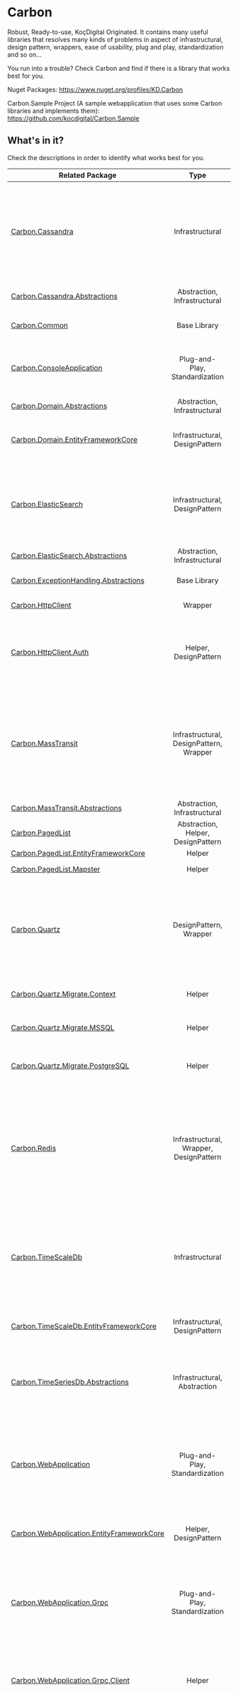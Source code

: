 # Carbon
Robust, Ready-to-use, KoçDigital Originated. It contains many useful libraries that resolves many kinds of problems in aspect
of infrastructural, design pattern, wrappers, ease of usability, plug and play, standardization and so on...

You run into a trouble? Check Carbon and find if there is a library that works best for you.

Nuget Packages:
https://www.nuget.org/profiles/KD.Carbon

Carbon.Sample Project (A sample webapplication that uses some Carbon libraries and implements them):
https://github.com/kocdigital/Carbon.Sample

## What's in it?

Check the descriptions in order to identify what works best for you.

| Related Package                                                                                   | Type                                       | Description   |
|-----------------------------------------------------------------                                  |:----:                                      |:----:         |
| [Carbon.Cassandra](/Carbon.Cassandra/README.Md)                                                   | Infrastructural                            | Wraps CassandraCsharpDriver library and provides handy Cassandra based operations and eases the configuration by decreasing the startup time. Cassandra is an open source NoSQL distributed database trusted by thousands of companies for scalability and high availability without compromising performance. Linear scalability and proven fault-tolerance on commodity hardware or cloud infrastructure make it the perfect platform for mission-critical data. ref: https://cassandra.apache.org/_/index.html             |
| [Carbon.Cassandra.Abstractions](/Carbon.Cassandra.Abstractions/README.Md)                         | Abstraction, Infrastructural               | Includes Abstractions for Carbon.Cassandra, you don't have to include this package standalone, use Carbon.Cassandra            |
| [Carbon.Common](/Carbon.Common/README.Md)                                                         | Base Library                               | Base library for multiple libraries, includes some common objects, classes, interfaces that is shared within libraries.            |
| [Carbon.ConsoleApplication](/Carbon.ConsoleApplication/README.Md)                                 | Plug-and-Play, Standardization             | Standardization for Console Applications. Add this library and have a working console application immediately with some most commonly used approaches for console applications such as Containerization, Logging, Config Management, Hosting Service etc.           |
| [Carbon.Domain.Abstractions](/Carbon.Domain.Abstractions/README.Md)                               | Abstraction, Infrastructural               | Abstraction of Carbon.Domain.EntityFramework.           |
| [Carbon.Domain.EntityFrameworkCore](/Carbon.Domain.EntityFrameworkCore/README.Md)                 | Infrastructural, DesignPattern             | Contains EntityFramework-based wrappers and libraries, also introduces CQRS and Repository Pattern for SQL-based infrastructures. Makes you manage your SQL context in a secure, and multi-tenant managed way.            |
| [Carbon.ElasticSearch](/Carbon.ElasticSearch/README.Md)                                           | Infrastructural, DesignPattern             | Wraps Nest library and provides handy ElasticSearch Based operations. It eases the configuration by decreasing the startup time. Provides CQRS over ElasticSearch. Elasticsearch is a distributed, free and open search and analytics engine for all types of data, including textual, numerical, geospatial, structured, and unstructured. ref: https://www.elastic.co/what-is/elasticsearch A Full-text search master!      |
| [Carbon.ElasticSearch.Abstractions](/Carbon.ElasticSearch.Abstractions/README.Md)                 | Abstraction, Infrastructural               | Abstraction of Carbon.ElasticSearch            |
| [Carbon.ExceptionHandling.Abstractions](/Carbon.ExceptionHandling.Abstractions/README.Md)         | Base Library                               | Contains Exception Handling bases and some useful exceptions that is shared amongst carbon libraries            |
| [Carbon.HttpClient](/Carbon.HttpClient/README.Md)                                                 | Wrapper                                    | Deprecated and incomplete package. To be removed later!            |
| [Carbon.HttpClient.Auth](/Carbon.HttpClient.Auth/README.Md)                                       | Helper, DesignPattern                      | Simple HTTP Handler for authenticated inter-microservices communication. Recommended for only purpose of in-cluster communication. Supports oAuth2 client_credentials grant typed authorization. Both HTTP 1.1 (REST-based) and HTTP 2.0 (GRPC-based) when [Carbon.WebApplication.Grpc.Client](/Carbon.WebApplication.Grpc.Client/README.Md) used are supported.            |
| [Carbon.MassTransit](/Carbon.MassTransit/README.Md)                                               | Infrastructural, DesignPattern, Wrapper    | This package is powered up by MassTransit that is a _free, open-source_ distributed application framework for .NET. MassTransit makes it easy to create applications and services that leverage message-based, loosely-coupled asynchronous communication for higher availability, reliability, and scalability. This package wraps up some capabilities and presents you with an easier and maintained way. It also contains some microservice design patterns and their ease of implementation beside of having RabbitMQ messaging.            |
| [Carbon.MassTransit.Abstractions](/Carbon.MassTransit.Abstractions/README.Md)                     | Abstraction, Infrastructural               | Deprecated. To be removed later!             |
| [Carbon.PagedList](/Carbon.PagedList/README.Md)                                                   | Abstraction, Helper, DesignPattern         | Enables pagination for your SQL EntityFramework queries. Useful for UI/UX based screens. Powered by LINQ.           |
| [Carbon.PagedList.EntityFrameworkCore](/Carbon.PagedList.EntityFrameworkCore/README.Md)           | Helper                                     | Introduces pagination extensions for IQueryables           |
| [Carbon.PagedList.Mapster](/Carbon.PagedList.Mapster/README.Md)                                   | Helper                                     | Introduces pagination extensions for Mapster Adapt          |
| [Carbon.Quartz](/Carbon.Quartz/README.Md)                                                         | DesignPattern, Wrapper                     | Introduces a distributed scheduler pattern powered by Quartz.Net. This package brings you a good wrapper and extension library for Quartz.Net which is directly compatible with any scalable, clusterable, fail-over capable and persistent enviroment such as Kubernetes. This package also eases the usage and gives you some one-click of deployment enablement for the persistency context which Quartz.Net does not offer directly where it expects you to run some SQL scripts manually before deployment.            |
| [Carbon.Quartz.Migrate.Context](/Carbon.Quartz.Migrate.Context/README.Md)                         | Helper                                     | This package brings you the capability of single code line of migration to bring persistency of Quartz.Net.            |
| [Carbon.Quartz.Migrate.MSSQL](/Carbon.Quartz.Migrate.MSSQL/README.Md)                             | Helper                                     | This package brings you the capability of single code line of migration to bring persistency of Quartz.Net for MSSQL. Migrates and manages, Quartz based tables automatically.  |
| [Carbon.Quartz.Migrate.PostgreSQL](/Carbon.Quartz.Migrate.PostgreSQL/README.Md)                   | Helper                                     | This package brings you the capability of single code line of migration to bring persistency of Quartz.Net for PostgreSQL. Migrates and manages, Quartz based tables automatically.  |
| [Carbon.Redis](/Carbon.Redis/README.Md)                                                           | Infrastructural, Wrapper, DesignPattern    | Introduces distributed cache, lock patterns. This package wraps up some Redis capabilities such as (Redis Lock, Redis PubSub, Redis Key Operations) in a single pack and presents them you with an easier and more maintainable way. It also creates some handy logics for Redis Operations which creates ease of usage and out-of-the-box serialization switch enablement which provides you with some object conversions. Also a Redis Healthcheck will be added automatically to your **/health** endpoint. Wraps StackExchange/StackExchange.Redis, samcook/RedLock.net, Microsoft.Extensions.Caching.StackExchangeRedis           |
| [Carbon.TimeScaleDb](/Carbon.TimeScaleDb/README.Md)                                               | Infrastructural                            | TimescaleDB is an open-source database designed to make SQL scalable for time-series data. This package brings TimeScaleDb-specific postgresql operations out of the box and a base package for [Carbon.TimeScaleDb.EntityFrameworkCore](/Carbon.TimeScaleDb.EntityFrameworkCore/README.Md) Using this package as stand-alone is not recommended. Please use the mentioned one in order to enable more capabilities and numerous type of operations set.            |
| [Carbon.TimeScaleDb.EntityFrameworkCore](/Carbon.TimeScaleDb.EntityFrameworkCore/README.Md)       | Infrastructural, DesignPattern             | This package brings you essential timescale capabilities by makes you leverage the benefits of entity framework core without leaving your comfort zone against dbcontext, linq queries, code-first database-table migrations.            |
| [Carbon.TimeSeriesDb.Abstractions](/Carbon.TimeSeriesDb.Abstractions/README.Md)                   | Infrastructural, Abstraction               | This package brings timeserie database specific abstractions to the table and a base package for [Carbon.TimeScaleDb.EntityFrameworkCore](/Carbon.TimeScaleDb.EntityFrameworkCore/README.Md). Using this package as stand-alone is not *recommended*. Please use the mentioned one in order to enable more capabilities and numerous type of operations set.            |
| [Carbon.WebApplication](/Carbon.WebApplication/README.Md)                                         | Plug-and-Play, Standardization             | Standardization for RESTful (HTTP 1.1) Web Applications. Add this library and have a working web application immediately with some most commonly used approaches for web applications such as Containerization, Logging, Config Management, Hosting Service, OpenAPI standards (Swagger), Authorization, Authentication, Multi-tenant management, exception handling, security etc. Use this package to easily boot a fully equipped web application with a couple line of codes.                       |
| [Carbon.WebApplication.EntityFrameworkCore](/Carbon.WebApplication.EntityFrameworkCore/README.Md) | Helper, DesignPattern                      | Brings some context-based extension methods for webapplications that uses Entityframework. Such as Migration and Read-Only Context for CQRS against SQL.            |
| [Carbon.WebApplication.Grpc](/Carbon.WebApplication.Grpc/README.Md)                               | Plug-and-Play, Standardization             | Standardization for GRPC-based (HTTP 2.0) Web Applications. Add this library and have a working web application immediately with some most commonly used approaches for web applications such as Containerization, Kubernetes Enablement, Logging, Config Management, Hosting Service, OpenAPI standards (Swagger), Authorization, Authentication, Multi-tenant management, exception handling, security etc. Use this package to easily boot a fully equipped web application with a couple line of codes.                                  |
| [Carbon.WebApplication.Grpc.Client](/Carbon.WebApplication.Grpc.Client/README.Md)                 | Helper                                     | Helps you to communicate with GRPC-based web applications as a client, besides it brings authentication capabilities. If you want to communicate with GRPC-based web applications that uses [Carbon.WebApplication.Grpc](/Carbon.WebApplication.Grpc/README.Md) as a client, refer to this package.|
| [Carbon.WebApplication.SolutionService](/Carbon.WebApplication.SolutionService/README.Md)         | Helper                                     | Enables you to register your solutions, featureset and regarding permission items into tenant management space. You don't have to insert your items one by one in SQL. Use this package and leverage the advantage of code-first solution registration. Platform 360-specific package for now. |
